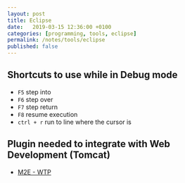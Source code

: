 ```yaml
---
layout: post
title: Eclipse
date:   2019-03-15 12:36:00 +0100
categories: [programming, tools, eclipse]
permalink: /notes/tools/eclipse
published: false
---
```

## Shortcuts to use while in Debug mode
* `F5` step into
* `F6` step over
* `F7` step return
* `F8` resume execution
* `ctrl + r` run to line where the cursor is
<!--more-->
## Plugin needed to integrate with Web Development (Tomcat)
* [M2E - WTP](http://download.eclipse.org/m2e-wtp/releases/oxygen/)
